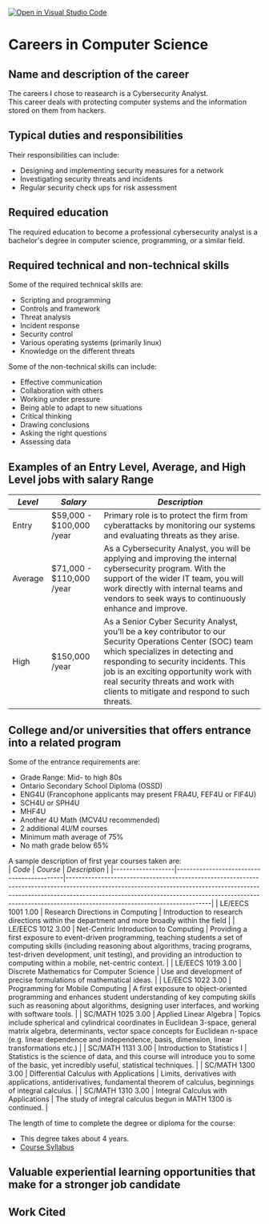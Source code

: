 [![Open in Visual Studio Code](https://classroom.github.com/assets/open-in-vscode-c66648af7eb3fe8bc4f294546bfd86ef473780cde1dea487d3c4ff354943c9ae.svg)](https://classroom.github.com/online_ide?assignment_repo_id=10164812&assignment_repo_type=AssignmentRepo)
# Careers in Computer Science

## Name and description of the career
The careers I chose to reasearch is a Cybersecurity Analyst.  
This career deals with protecting computer systems and the information stored on them from hackers. 

## Typical duties and responsibilities
Their responsibilities can include: 
* Designing and implementing security measures for a network
* Investigating security threats and incidents 
* Regular security check ups for risk assessment

## Required education
The required education to become a professional cybersecurity analyst is a bachelor's degree in computer science, programming, or a similar field.

## Required technical and non-technical skills
Some of the required technical skills are: 
* Scripting and programming  
* Controls and framework  
* Threat analysis  
* Incident response  
* Security control  
* Various operating systems (primarily linux)  
* Knowledge on the different threats  

Some of the non-technical skills can include: 
* Effective communication  
* Collaboration with others  
* Working under pressure  
* Being able to adapt to new situations  
* Critical thinking  
* Drawing conclusions  
* Asking the right questions  
* Assessing data  


## Examples of an Entry Level, Average, and High Level jobs with salary Range
| _Level_ | _Salary_                 | _Description_                                                                                                                                                                                                                                                                                                        |
|---------|--------------------------|----------------------------------------------------------------------------------------------------------------------------------------------------------------------------------------------------------------------------------------------------------------------------------------------------------------------|
| Entry   | $59,000 - $100,000 /year | Primary role is to protect the firm from cyberattacks by monitoring our systems and evaluating threats as they arise.                                                                                                                                                                                                |
| Average | $71,000 - $110,000 /year | As a Cybersecurity Analyst, you will be applying and improving the internal cybersecurity program. With the support of the wider IT team, you will work directly with internal teams and vendors to seek ways to continuously enhance and improve.                                                                   |
| High    | $150,000 /year           | As a Senior Cyber Security Analyst, you’ll be a key contributor to our Security Operations Center (SOC) team which specializes in detecting and responding to security incidents. This job is an exciting opportunity work with real security threats and work with clients to mitigate and respond to such threats. |

## College and/or universities that offers entrance into a related program 
Some of the entrance requirements are:  
* Grade Range: Mid- to high 80s
* Ontario Secondary School Diploma (OSSD)
* ENG4U (Francophone applicants may present FRA4U, FEF4U or FIF4U)
* SCH4U or SPH4U
* MHF4U
* Another 4U Math (MCV4U recommended)
* 2 additional 4U/M courses
* Minimum math average of 75%
* No math grade below 65%


A sample description of first year courses taken are:  
| _Code_              | _Course_                                    | _Description_                                                                                                                                                                                                                                                                           |
|-------------------|-------------------------------------------|---------------------------------------------------------------------------------------------------------------------------------------------------------------------------------------------------------------------------------------------------------------------------------------|
| LE/EECS 1001 1.00 | Research Directions in Computing          | Introduction to research directions within the department and more broadly within the field                                                                                                                                                                                           |
| LE/EECS 1012 3.00 | Net-Centric Introduction to Computing     | Providing a first exposure to event-driven programming, teaching students a set of computing skills (including reasoning about algorithms, tracing programs, test-driven development, unit testing), and providing an introduction to computing within a mobile, net-centric context. |
| LE/EECS 1019 3.00 | Discrete Mathematics for Computer Science | Use and development of precise formulations of mathematical ideas.                                                                                                                                                                                                                    |
| LE/EECS 1022 3.00 | Programming for Mobile Computing          | A first exposure to object-oriented programming and enhances student understanding of key computing skills such as reasoning about algorithms, designing user interfaces, and working with software tools.                                                                            |
| SC/MATH 1025 3.00 | Applied Linear Algebra                    | Topics include spherical and cylindrical coordinates in Euclidean 3-space, general matrix algebra, determinants, vector space concepts for Euclidean n-space (e.g. linear dependence and independence, basis, dimension, linear transformations etc.)                                 |
| SC/MATH 1131 3.00 | Introduction to Statistics I              | Statistics is the science of data, and this course will introduce you to some of the basic, yet incredibly useful, statistical techniques.                                                                                                                                            |
| SC/MATH 1300 3.00 | Differential Calculus with Applications   | Limits, derivatives with applications, antiderivatives, fundamental theorem of calculus, beginnings of integral calculus.                                                                                                                                                             |
| SC/MATH 1310 3.00 | Integral Calculus with Applications       | The study of integral calculus begun in MATH 1300 is continued.                                                                                                                                                                                                                       |


The length of time to complete the degree or diploma for the course:  
* This degree takes about 4 years. 
* [Course Syllabus](https://lassonde.yorku.ca/eecs/academics/undergraduate/future-students/computer-security-bsc-ba/)

## Valuable experiential learning opportunities that make for a stronger job candidate


## Work Cited
